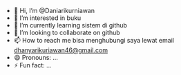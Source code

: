 - 👋 Hi, I’m @Daniarikurniawan
- 👀 I’m interested in buku
- 🌱 I’m currently learning sistem di github
- 💞️ I’m looking to collaborate on github
- 📫 How to reach me bisa menghubungi saya lewat email dhanyarikuriawan46@gmail.com
- 😄 Pronouns: ...
- ⚡ Fun fact: ...

<!---
Daniarikurniawan/Daniarikurniawan is a ✨ special ✨ repository because its `README.md` (this file) appears on your GitHub profile.
You can click the Preview link to take a look at your changes.
--->
